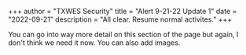 +++
author = "TXWES Security"
title = "Alert 9-21-22 Update 1"
date = "2022-09-21"
description = "All clear. Resume normal activites."
+++

You can go into way more detail on this section of the page but again, I don't think we need it now. You can also add images.

